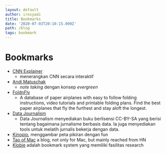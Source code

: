 ```yaml
---
layout: default
author: irosyadi
title: Bookmarks
date: '2020-07-03T20:10:15.000Z'
path: /blog
tags: bookmark
---
```


# Bookmarks

* [CNN Explainer](https://poloclub.github.io/cnn-explainer/)
  * menerangkan CNN secara interaktif
* [Andi Matuschak](https://notes.andymatuschak.org/About_these_notes)
  * _note taking_ dengan konsep _evergreen_
* [FoldnFly](https://www.foldnfly.com/)
  * A database of paper airplanes with easy to follow folding instructions, video tutorials and printable folding plans. Find the best paper airplanes that fly the furthest and stay aloft the longest.
* [Data Journalism](https://datajournalism.com/)
  * Data Journalism menyediakan buku berlisensi CC-BY-SA yang berisi tentang bagaimana jurnalisme berbasis data. Ia juga menyediakan tools untuk melatih jurnalis bekerja dengan data.
* [Kinopio](https://kinopio.club/), menggambar peta pikiran dengan fun
* [Tao of Mac](https://taoofmac.com/space) a blog, not only for Mac, but mainly reached from HN
* [Klobie](https://klobie.com) adalah bookmark system yang memiliki fasilitas research

